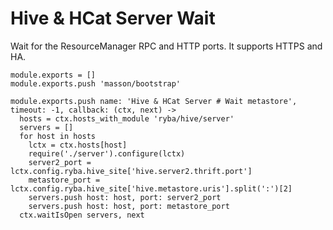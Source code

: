 
# Hive & HCat Server Wait

Wait for the ResourceManager RPC and HTTP ports. It supports HTTPS and HA.

    module.exports = []
    module.exports.push 'masson/bootstrap'

    module.exports.push name: 'Hive & HCat Server # Wait metastore', timeout: -1, callback: (ctx, next) ->
      hosts = ctx.hosts_with_module 'ryba/hive/server'
      servers = []
      for host in hosts
        lctx = ctx.hosts[host]
        require('./server').configure(lctx)
        server2_port = lctx.config.ryba.hive_site['hive.server2.thrift.port']
        metastore_port = lctx.config.ryba.hive_site['hive.metastore.uris'].split(':')[2]
        servers.push host: host, port: server2_port
        servers.push host: host, port: metastore_port
      ctx.waitIsOpen servers, next